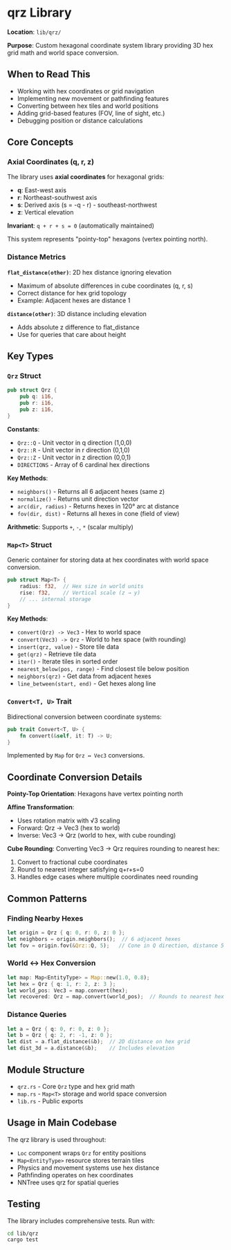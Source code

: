# qrz Library

**Location**: `lib/qrz/`

**Purpose**: Custom hexagonal coordinate system library providing 3D hex grid math and world space conversion.

## When to Read This

- Working with hex coordinates or grid navigation
- Implementing new movement or pathfinding features
- Converting between hex tiles and world positions
- Adding grid-based features (FOV, line of sight, etc.)
- Debugging position or distance calculations

## Core Concepts

### Axial Coordinates (q, r, z)

The library uses **axial coordinates** for hexagonal grids:
- **q**: East-west axis
- **r**: Northeast-southwest axis
- **s**: Derived axis (s = -q - r) - southeast-northwest
- **z**: Vertical elevation

**Invariant**: `q + r + s = 0` (automatically maintained)

This system represents "pointy-top" hexagons (vertex pointing north).

### Distance Metrics

**`flat_distance(other)`**: 2D hex distance ignoring elevation
- Maximum of absolute differences in cube coordinates (q, r, s)
- Correct distance for hex grid topology
- Example: Adjacent hexes are distance 1

**`distance(other)`**: 3D distance including elevation
- Adds absolute z difference to flat_distance
- Use for queries that care about height

## Key Types

### `Qrz` Struct
```rust
pub struct Qrz {
    pub q: i16,
    pub r: i16,
    pub z: i16,
}
```

**Constants**:
- `Qrz::Q` - Unit vector in q direction (1,0,0)
- `Qrz::R` - Unit vector in r direction (0,1,0)
- `Qrz::Z` - Unit vector in z direction (0,0,1)
- `DIRECTIONS` - Array of 6 cardinal hex directions

**Key Methods**:
- `neighbors()` - Returns all 6 adjacent hexes (same z)
- `normalize()` - Returns unit direction vector
- `arc(dir, radius)` - Returns hexes in 120° arc at distance
- `fov(dir, dist)` - Returns all hexes in cone (field of view)

**Arithmetic**: Supports `+`, `-`, `*` (scalar multiply)

### `Map<T>` Struct

Generic container for storing data at hex coordinates with world space conversion.

```rust
pub struct Map<T> {
    radius: f32,  // Hex size in world units
    rise: f32,    // Vertical scale (z → y)
    // ... internal storage
}
```

**Key Methods**:
- `convert(Qrz) -> Vec3` - Hex to world space
- `convert(Vec3) -> Qrz` - World to hex space (with rounding)
- `insert(qrz, value)` - Store tile data
- `get(qrz)` - Retrieve tile data
- `iter()` - Iterate tiles in sorted order
- `nearest_below(pos, range)` - Find closest tile below position
- `neighbors(qrz)` - Get data from adjacent hexes
- `line_between(start, end)` - Get hexes along line

### `Convert<T, U>` Trait

Bidirectional conversion between coordinate systems:
```rust
pub trait Convert<T, U> {
    fn convert(&self, it: T) -> U;
}
```

Implemented by `Map` for `Qrz ↔ Vec3` conversions.

## Coordinate Conversion Details

**Pointy-Top Orientation**: Hexagons have vertex pointing north

**Affine Transformation**:
- Uses rotation matrix with √3 scaling
- Forward: Qrz → Vec3 (hex to world)
- Inverse: Vec3 → Qrz (world to hex, with cube rounding)

**Cube Rounding**: Converting Vec3 → Qrz requires rounding to nearest hex:
1. Convert to fractional cube coordinates
2. Round to nearest integer satisfying q+r+s=0
3. Handles edge cases where multiple coordinates need rounding

## Common Patterns

### Finding Nearby Hexes
```rust
let origin = Qrz { q: 0, r: 0, z: 0 };
let neighbors = origin.neighbors();  // 6 adjacent hexes
let fov = origin.fov(&Qrz::Q, 5);   // Cone in Q direction, distance 5
```

### World ↔ Hex Conversion
```rust
let map: Map<EntityType> = Map::new(1.0, 0.8);
let hex = Qrz { q: 1, r: 2, z: 3 };
let world_pos: Vec3 = map.convert(hex);
let recovered: Qrz = map.convert(world_pos);  // Rounds to nearest hex
```

### Distance Queries
```rust
let a = Qrz { q: 0, r: 0, z: 0 };
let b = Qrz { q: 2, r: -1, z: 0 };
let dist = a.flat_distance(&b);  // 2D distance on hex grid
let dist_3d = a.distance(&b);    // Includes elevation
```

## Module Structure

- `qrz.rs` - Core `Qrz` type and hex grid math
- `map.rs` - `Map<T>` storage and world space conversion
- `lib.rs` - Public exports

## Usage in Main Codebase

The qrz library is used throughout:
- `Loc` component wraps `Qrz` for entity positions
- `Map<EntityType>` resource stores terrain tiles
- Physics and movement systems use hex distance
- Pathfinding operates on hex coordinates
- NNTree uses qrz for spatial queries

## Testing

The library includes comprehensive tests. Run with:
```bash
cd lib/qrz
cargo test
```
